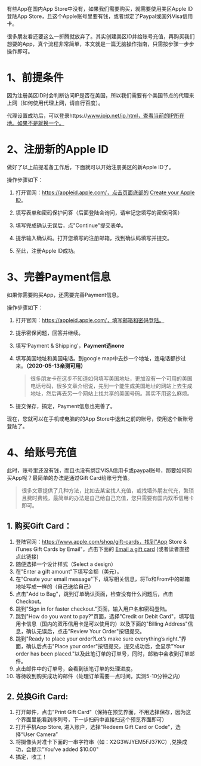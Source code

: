 有些App在国内App Store中没有，如果我们需要购买，就需要使用美区Apple ID登陆App Store，且这个Apple账号里要有钱，或者绑定了Paypal或国外Visa信用卡。

很多朋友看还要这么一折腾就放弃了。其实创建美区ID并给账号充值，再购买我们想要的App，真个流程非常简单，本文就是一篇无脑操作指南，只需按步骤一步步操作即可。



# 1、前提条件

因为注册美区ID时会判断访问IP是否在美国，所以我们需要有个美国节点的代理来上网（如何使用代理上网，请自行百度）。

代理设置成功后，可以登录https://www.ipip.net/ip.html，查看当前的IP所在地。如果不是就换一个。



# 2、注册新的Apple ID

做好了以上前提准备工作后，下面就可以开始注册美区的新Apple ID了。

操作步骤如下：

1. 打开官网：https://appleid.apple.com/，点击页面底部的 [Create your Apple ID](https://appleid.apple.com/account)。

2. 填写表单和密码保护问答（后面登陆会询问，请牢记您填写的密保问答）
3. 填写完成确认无误后，点"Continue"提交表单。
4. 提示输入确认码。打开您填写的注册邮箱，找到确认码填写并提交。
5. 至此，注册Apple ID成功。



# 3、完善Payment信息

如果你需要购买App，还需要完善Payment信息。

操作步骤如下：

1. 打开官网：https://appleid.apple.com/，填写邮箱和密码登陆。

2. 提示密保问题，回答并继续。

3. 填写‘Payment & Shipping'，**Payment选none**

4. 填写美国地址和美国电话。到google map中去抄一个地址，连电话都抄过来。**（2020-05-13亲测可用）**

   > 很多朋友卡在这步不知道如何填写美国地址，更加没有一个可用的美国电话号码，很多文章介绍说，先到一个能生成美国地址的网站上去生成地址，然后再去另一个网站上找共享的美国号码。其实不用这么麻烦。

5. 提交保存，搞定，Payment信息也完善了。

现在，您就可以在手机或电脑的的App Store中退出之前的账号，使用这个新账号登陆了。



# 4、给账号充值

此时，账号里还没有钱，而且也没有绑定VISA信用卡或paypal账号，那要如何购买App呢？最简单的办法是通过Gift Card给账号充值。

> 很多文章提供了几种方法，比如去某宝找人充值，或找墙外朋友代充，繁琐且费时费钱，最简单的办法是自己给自己充值，您只需要有国内双币信用卡即可。



## 1. 购买Gift Card：

1. 登陆官网：https://www.apple.com/shop/gift-cards，找到"App Store & iTunes Gift Cards by Email"，点击下面的 [Email a gift card](https://www.apple.com/shop/gift-cards/itunes-electronic) (或者读者直接点此链接)
2. 随便选择一个设计样式（Select a design）
3. 在"Enter a gift amount"下填写金额（美元）。
4. 在"Create your email message"下，填写相关信息，将To和From中的邮箱地址写成一样的（自己送给自己）
5. 点击"Add to Bag"，跳到订单确认页面，检查没有什么问题后，点击Checkout。
6. 跳到"Sign in for faster checkout."页面，输入用户名和密码登陆。
7. 跳到"How do you want to pay?"页面，选择"Credit or Debit Card"，填写信用卡信息（国内的双币信用卡是可以使用的）以及下面的"Billing Address"信息，确认无误后，点击"Review Your Order"按钮提交。
8. 跳到"Ready to place your order?Let’s make sure everything’s right."界面，确认后点击"Place your order"按钮提交，提交成功后，会显示"Your order has been placed."以及此笔订单的订单号，同时，邮箱中会收到订单邮件。
9. 点击邮件中的订单号，会看到该笔订单的处理进度。
10. 等待收到购买成功的邮件（处理订单需要一点时间，实测5-10分钟之内）



## 2. 兑换Gift Card:

1. 打开邮件，点击”Print Gift Card"（保持在预览界面，不用选择保存，因为这个界面里能看到序列号，下一步扫码中直接扫这个预览界面即可）
2. 打开手机App Store, 进入账户，选择"Redeem Gift Card or Code"，选择“User Camera”
3. 将摄像头对准卡下面的一串字符串（如：X2G3WJYEM5FJ37KC）,兑换成功，会提示"You've added $10.00"
4. 搞定，收工！